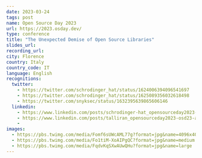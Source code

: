 ```yaml
---
date: 2023-03-24
tags: post
name: Open Source Day 2023
url: https://2023.osday.dev/
type: conference
title: "The Unexpected Demise of Open Source Libraries"
slides_url:
recording_url: 
city: Florence
country: Italy
country_code: IT
language: English
recognitions:
  twitter:
    - https://twitter.com/schrodinger_hat/status/1624006394096541697
    - https://twitter.com/schrodinger_hat/status/1625089356032618498
    - https://twitter.com/snyksec/status/1632395639865606146
  linkedin:
    - https://www.linkedin.com/posts/schrodinger-hat_opensourceday2023-osd23-activity-7029772065385660417-j3Ol?utm_source=share&utm_medium=member_desktop
    - https://www.linkedin.com/posts/talliran_opensourceday2023-osd23-activity-7029810529183408129-T9Hy?utm_source=share&utm_medium=member_desktop
    - 
images:
  - https://pbs.twimg.com/media/Fomf6sUWcAML77g?format=jpg&name=4096x4096
  - https://pbs.twimg.com/media/Fo1tiM-XoAIPgQC?format=jpg&name=medium
  - https://pbs.twimg.com/media/FqdvKqSXwAUwQHu?format=jpg&name=large
---
```

